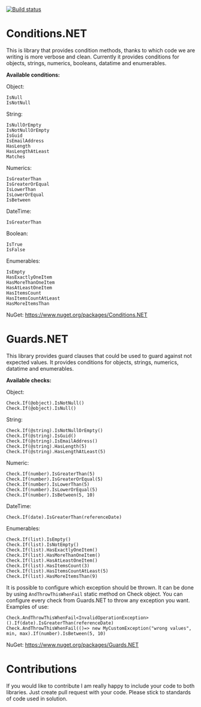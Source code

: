 [![Build status](https://ci.appveyor.com/api/projects/status/5fp63r349a778veo?svg=true)](https://ci.appveyor.com/project/mwereda/conditions-net)

# Conditions.NET

This is library that provides condition methods, thanks to which code we are writing is more verbose and clean.
Currently it provides conditions for objects, strings, numerics, booleans, datatime and enumerables.

**Available conditions:**

Object:
  ```
  IsNull
  IsNotNull
  ```
String:
  ```
  IsNullOrEmpty
  IsNotNullOrEmpty
  IsGuid
  IsEmailAddress
  HasLength
  HasLengthAtLeast
  Matches
  ```
Numerics:
  ```
  IsGreaterThan
  IsGreaterOrEqual
  IsLowerThan
  IsLowerOrEqual
  IsBetween
  ```
DateTime:
  ```
  IsGreaterThan
  ```
Boolean:
  ```
  IsTrue
  IsFalse
  ```
Enumerables:
  ```
  IsEmpty
  HasExactlyOneItem
  HasMoreThanOneItem
  HasAtLeastOneItem
  HasItemsCount
  HasItemsCountAtLeast
  HasMoreItemsThan
  ```
NuGet: https://www.nuget.org/packages/Conditions.NET

# Guards.NET

This library provides guard clauses that could be used to guard against not expected values.
It provides conditions for objects, strings, numerics, datatime and enumerables.

**Available checks:**

Object:
  ```
  Check.If(@object).IsNotNull()
  Check.If(@object).IsNull()
  ```
String:
  ```
  Check.If(@string).IsNotNullOrEmpty()
  Check.If(@string).IsGuid()
  Check.If(@string).IsEmailAddress()
  Check.If(@string).HasLength(5)
  Check.If(@string).HasLengthAtLeast(5)
  ```
Numeric:
  ```
  Check.If(number).IsGreaterThan(5)
  Check.If(number).IsGreaterOrEqual(5)
  Check.If(number).IsLowerThan(5)
  Check.If(number).IsLowerOrEqual(5)
  Check.If(number).IsBetween(5, 10)
  ```
DateTime:
  ```
  Check.If(date).IsGreaterThan(referenceDate)
  ```
Enumerables:
  ```
  Check.If(list).IsEmpty()
  Check.If(list).IsNotEmpty()
  Check.If(list).HasExactlyOneItem()
  Check.If(list).HasMoreThanOneItem()
  Check.If(list).HasAtLeastOneItem()
  Check.If(list).HasItemsCount(3)
  Check.If(list).HasItemsCountAtLeast(5)
  Check.If(list).HasMoreItemsThan(9)
  ```
  
It is possible to configure which exception should be thrown. It can be done by using ```AndThrowThisWhenFail``` static method on Check object. You can configure every check from Guards.NET to throw any exception you want.
Examples of use:
  ```
  Check.AndThrowThisWhenFail<InvalidOperationException>().If(date).IsGreaterThan(referenceDate)
  Check.AndThrowThisWhenFail(()=> new MyCustomException("wrong values", min, max).If(number).IsBetween(5, 10)
  ```
  
NuGet: https://www.nuget.org/packages/Guards.NET

# Contributions

If you would like to contribute I am really happy to include your code to both libraries. Just create pull request with your code. Please stick to standards of code used in solution.